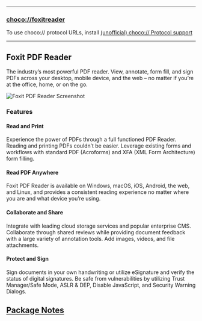 
---
### [choco://foxitreader](choco://foxitreader)
To use choco:// protocol URLs, install [(unofficial) choco:// Protocol support](https://community.chocolatey.org/packages/choco-protocol-support)

---

## Foxit PDF Reader

The industry’s most powerful PDF reader. View, annotate, form fill, and sign PDFs across your desktop, mobile device, and the web – no matter if you’re at the office, home, or on the go.

![Foxit PDF Reader Screenshot](https://cdn.jsdelivr.net/gh/brogers5/chocolatey-package-foxitreader@bc276314a2bd44d6443a09ef7e8a2d1e2ed99ba9/Screenshot.png)

### Features
#### Read and Print
Experience the power of PDFs through a full functioned PDF Reader. Reading and printing PDFs couldn’t be easier. Leverage existing forms and workflows with standard PDF (Acroforms) and XFA (XML Form Architecture) form filling.

#### Read PDF Anywhere
Foxit PDF Reader is available on Windows, macOS, iOS, Android, the web, and Linux, and provides a consistent reading experience no matter where you are and what device you’re using.

#### Collaborate and Share
Integrate with leading cloud storage services and popular enterprise CMS. Collaborate through shared reviews while providing document feedback with a large variety of annotation tools. Add images, videos, and file attachments.

#### Protect and Sign
Sign documents in your own handwriting or utilize eSignature and verify the status of digital signatures. Be safe from vulnerabilities by utilizing Trust Manager/Safe Mode, ASLR & DEP, Disable JavaScript, and Security Warning Dialogs.

## [Package Notes](https://github.com/brogers5/chocolatey-package-foxitreader/blob/v12.0.1.12430/PACKAGE-NOTES.md)
